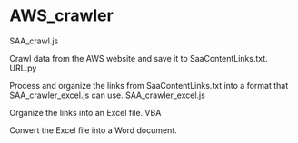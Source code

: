 # AWS_crawler

SAA_crawl.js

Crawl data from the AWS website and save it to SaaContentLinks.txt.
URL.py

Process and organize the links from SaaContentLinks.txt into a format that SAA_crawler_excel.js can use.
SAA_crawler_excel.js

Organize the links into an Excel file.
VBA

Convert the Excel file into a Word document.
